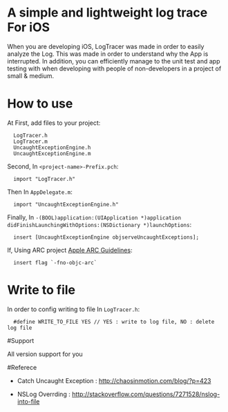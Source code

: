# A simple and lightweight log trace For iOS
When you are developing iOS, LogTracer was made in order to easily analyze the Log. This was made in order to understand why the App is interrupted. In addition, you can efficiently manage to the unit test and app testing with when developing with people of non-developers in a project of small & medium.

# How to use

At First, add files to your project:
```
  LogTracer.h
  LogTracer.m
  UncaughtExceptionEngine.h
  UncaughtExceptionEngine.m
```

Second, In `<project-name>-Prefix.pch`:
```
  import "LogTracer.h"
```

Then In `AppDelegate.m`:
```
  import "UncaughtExceptionEngine.h"
```

Finally, In `-(BOOL)application:(UIApplication *)application didFinishLaunchingWithOptions:(NSDictionary *)launchOptions`:
```
  insert [UncaughtExceptionEngine objserveUncaughtExceptions];
```

If, Using ARC project [Apple ARC Guidelines](http://developer.apple.com/library/mac/#releasenotes/ObjectiveC/RN-TransitioningToARC/Introduction/Introduction.html):
```
  insert flag `-fno-objc-arc`
```


# Write to file

In order to config writing to file In `LogTracer.h`:
```objc
  #define WRITE_TO_FILE YES // YES : write to log file, NO : delete log file
```

#Support

All version support for you

#Referece

- Catch Uncaught Exception : http://chaosinmotion.com/blog/?p=423

- NSLog Overrding : http://stackoverflow.com/questions/7271528/nslog-into-file

